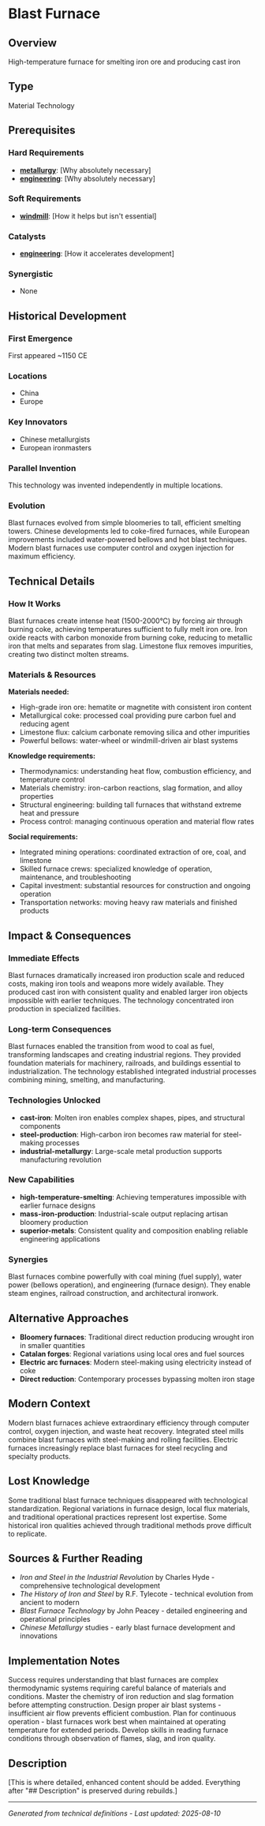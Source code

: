 # Blast Furnace

## Overview
High-temperature furnace for smelting iron ore and producing cast iron

## Type
Material Technology

## Prerequisites

### Hard Requirements
- **[metallurgy](../metallurgy/README.md)**: [Why absolutely necessary]
- **[engineering](../engineering/README.md)**: [Why absolutely necessary]

### Soft Requirements
- **[windmill](../windmill/README.md)**: [How it helps but isn't essential]

### Catalysts
- **[engineering](../engineering/README.md)**: [How it accelerates development]

### Synergistic
- None

## Historical Development

### First Emergence
First appeared ~1150 CE

### Locations
- China
- Europe

### Key Innovators
- Chinese metallurgists
- European ironmasters

### Parallel Invention
This technology was invented independently in multiple locations.

### Evolution
Blast furnaces evolved from simple bloomeries to tall, efficient smelting towers. Chinese developments led to coke-fired furnaces, while European improvements included water-powered bellows and hot blast techniques. Modern blast furnaces use computer control and oxygen injection for maximum efficiency.

## Technical Details

### How It Works
Blast furnaces create intense heat (1500-2000°C) by forcing air through burning coke, achieving temperatures sufficient to fully melt iron ore. Iron oxide reacts with carbon monoxide from burning coke, reducing to metallic iron that melts and separates from slag. Limestone flux removes impurities, creating two distinct molten streams.

### Materials & Resources
**Materials needed:**
- High-grade iron ore: hematite or magnetite with consistent iron content
- Metallurgical coke: processed coal providing pure carbon fuel and reducing agent
- Limestone flux: calcium carbonate removing silica and other impurities
- Powerful bellows: water-wheel or windmill-driven air blast systems

**Knowledge requirements:**
- Thermodynamics: understanding heat flow, combustion efficiency, and temperature control
- Materials chemistry: iron-carbon reactions, slag formation, and alloy properties
- Structural engineering: building tall furnaces that withstand extreme heat and pressure
- Process control: managing continuous operation and material flow rates

**Social requirements:**
- Integrated mining operations: coordinated extraction of ore, coal, and limestone
- Skilled furnace crews: specialized knowledge of operation, maintenance, and troubleshooting
- Capital investment: substantial resources for construction and ongoing operation
- Transportation networks: moving heavy raw materials and finished products

## Impact & Consequences

### Immediate Effects
Blast furnaces dramatically increased iron production scale and reduced costs, making iron tools and weapons more widely available. They produced cast iron with consistent quality and enabled larger iron objects impossible with earlier techniques. The technology concentrated iron production in specialized facilities.

### Long-term Consequences
Blast furnaces enabled the transition from wood to coal as fuel, transforming landscapes and creating industrial regions. They provided foundation materials for machinery, railroads, and buildings essential to industrialization. The technology established integrated industrial processes combining mining, smelting, and manufacturing.

### Technologies Unlocked
- **cast-iron**: Molten iron enables complex shapes, pipes, and structural components
- **steel-production**: High-carbon iron becomes raw material for steel-making processes
- **industrial-metallurgy**: Large-scale metal production supports manufacturing revolution

### New Capabilities
- **high-temperature-smelting**: Achieving temperatures impossible with earlier furnace designs
- **mass-iron-production**: Industrial-scale output replacing artisan bloomery production
- **superior-metals**: Consistent quality and composition enabling reliable engineering applications

### Synergies
Blast furnaces combine powerfully with coal mining (fuel supply), water power (bellows operation), and engineering (furnace design). They enable steam engines, railroad construction, and architectural ironwork.

## Alternative Approaches
- **Bloomery furnaces**: Traditional direct reduction producing wrought iron in smaller quantities
- **Catalan forges**: Regional variations using local ores and fuel sources
- **Electric arc furnaces**: Modern steel-making using electricity instead of coke
- **Direct reduction**: Contemporary processes bypassing molten iron stage

## Modern Context
Modern blast furnaces achieve extraordinary efficiency through computer control, oxygen injection, and waste heat recovery. Integrated steel mills combine blast furnaces with steel-making and rolling facilities. Electric furnaces increasingly replace blast furnaces for steel recycling and specialty products.

## Lost Knowledge
Some traditional blast furnace techniques disappeared with technological standardization. Regional variations in furnace design, local flux materials, and traditional operational practices represent lost expertise. Some historical iron qualities achieved through traditional methods prove difficult to replicate.

## Sources & Further Reading
- *Iron and Steel in the Industrial Revolution* by Charles Hyde - comprehensive technological development
- *The History of Iron and Steel* by R.F. Tylecote - technical evolution from ancient to modern
- *Blast Furnace Technology* by John Peacey - detailed engineering and operational principles
- *Chinese Metallurgy* studies - early blast furnace development and innovations

## Implementation Notes
Success requires understanding that blast furnaces are complex thermodynamic systems requiring careful balance of materials and conditions. Master the chemistry of iron reduction and slag formation before attempting construction. Design proper air blast systems - insufficient air flow prevents efficient combustion. Plan for continuous operation - blast furnaces work best when maintained at operating temperature for extended periods. Develop skills in reading furnace conditions through observation of flames, slag, and iron quality.

## Description










[This is where detailed, enhanced content should be added. Everything after "## Description" is preserved during rebuilds.]

---
*Generated from technical definitions - Last updated: 2025-08-10*

